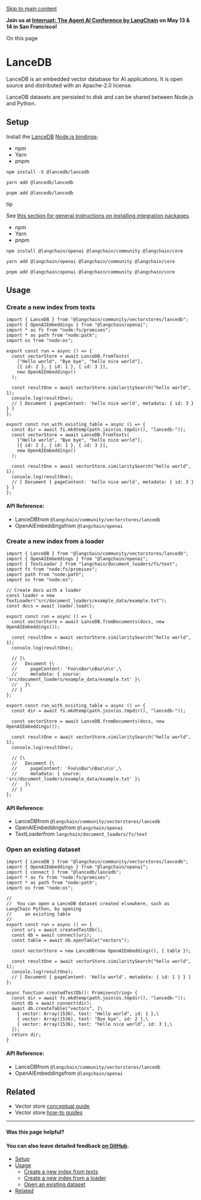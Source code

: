 [Skip to main content](https://js.langchain.com/docs/integrations/vectorstores/lancedb/#__docusaurus_skipToContent_fallback)

**Join us at [Interrupt: The Agent AI Conference by LangChain](https://interrupt.langchain.com/) on May 13 & 14 in San Francisco!**

On this page

# LanceDB

LanceDB is an embedded vector database for AI applications. It is open source and distributed with an Apache-2.0 license.

LanceDB datasets are persisted to disk and can be shared between Node.js and Python.

## Setup [​](https://js.langchain.com/docs/integrations/vectorstores/lancedb/\#setup "Direct link to Setup")

Install the [LanceDB](https://github.com/lancedb/lancedb) [Node.js bindings](https://www.npmjs.com/package/@lancedb/lancedb):

- npm
- Yarn
- pnpm

```codeBlockLines_AdAo
npm install -S @lancedb/lancedb

```

```codeBlockLines_AdAo
yarn add @lancedb/lancedb

```

```codeBlockLines_AdAo
pnpm add @lancedb/lancedb

```

tip

See [this section for general instructions on installing integration packages](https://js.langchain.com/docs/how_to/installation#installing-integration-packages).

- npm
- Yarn
- pnpm

```codeBlockLines_AdAo
npm install @langchain/openai @langchain/community @langchain/core

```

```codeBlockLines_AdAo
yarn add @langchain/openai @langchain/community @langchain/core

```

```codeBlockLines_AdAo
pnpm add @langchain/openai @langchain/community @langchain/core

```

## Usage [​](https://js.langchain.com/docs/integrations/vectorstores/lancedb/\#usage "Direct link to Usage")

### Create a new index from texts [​](https://js.langchain.com/docs/integrations/vectorstores/lancedb/\#create-a-new-index-from-texts "Direct link to Create a new index from texts")

```codeBlockLines_AdAo
import { LanceDB } from "@langchain/community/vectorstores/lancedb";
import { OpenAIEmbeddings } from "@langchain/openai";
import * as fs from "node:fs/promises";
import * as path from "node:path";
import os from "node:os";

export const run = async () => {
  const vectorStore = await LanceDB.fromTexts(
    ["Hello world", "Bye bye", "hello nice world"],
    [{ id: 2 }, { id: 1 }, { id: 3 }],
    new OpenAIEmbeddings()
  );

  const resultOne = await vectorStore.similaritySearch("hello world", 1);
  console.log(resultOne);
  // [ Document { pageContent: 'hello nice world', metadata: { id: 3 } } ]
};

export const run_with_existing_table = async () => {
  const dir = await fs.mkdtemp(path.join(os.tmpdir(), "lancedb-"));
  const vectorStore = await LanceDB.fromTexts(
    ["Hello world", "Bye bye", "hello nice world"],
    [{ id: 2 }, { id: 1 }, { id: 3 }],
    new OpenAIEmbeddings()
  );

  const resultOne = await vectorStore.similaritySearch("hello world", 1);
  console.log(resultOne);
  // [ Document { pageContent: 'hello nice world', metadata: { id: 3 } } ]
};

```

#### API Reference:

- LanceDBfrom `@langchain/community/vectorstores/lancedb`
- OpenAIEmbeddingsfrom `@langchain/openai`

### Create a new index from a loader [​](https://js.langchain.com/docs/integrations/vectorstores/lancedb/\#create-a-new-index-from-a-loader "Direct link to Create a new index from a loader")

```codeBlockLines_AdAo
import { LanceDB } from "@langchain/community/vectorstores/lancedb";
import { OpenAIEmbeddings } from "@langchain/openai";
import { TextLoader } from "langchain/document_loaders/fs/text";
import fs from "node:fs/promises";
import path from "node:path";
import os from "node:os";

// Create docs with a loader
const loader = new TextLoader("src/document_loaders/example_data/example.txt");
const docs = await loader.load();

export const run = async () => {
  const vectorStore = await LanceDB.fromDocuments(docs, new OpenAIEmbeddings());

  const resultOne = await vectorStore.similaritySearch("hello world", 1);
  console.log(resultOne);

  // [\
  //   Document {\
  //     pageContent: 'Foo\nBar\nBaz\n\n',\
  //     metadata: { source: 'src/document_loaders/example_data/example.txt' }\
  //   }\
  // ]
};

export const run_with_existing_table = async () => {
  const dir = await fs.mkdtemp(path.join(os.tmpdir(), "lancedb-"));

  const vectorStore = await LanceDB.fromDocuments(docs, new OpenAIEmbeddings());

  const resultOne = await vectorStore.similaritySearch("hello world", 1);
  console.log(resultOne);

  // [\
  //   Document {\
  //     pageContent: 'Foo\nBar\nBaz\n\n',\
  //     metadata: { source: 'src/document_loaders/example_data/example.txt' }\
  //   }\
  // ]
};

```

#### API Reference:

- LanceDBfrom `@langchain/community/vectorstores/lancedb`
- OpenAIEmbeddingsfrom `@langchain/openai`
- TextLoaderfrom `langchain/document_loaders/fs/text`

### Open an existing dataset [​](https://js.langchain.com/docs/integrations/vectorstores/lancedb/\#open-an-existing-dataset "Direct link to Open an existing dataset")

```codeBlockLines_AdAo
import { LanceDB } from "@langchain/community/vectorstores/lancedb";
import { OpenAIEmbeddings } from "@langchain/openai";
import { connect } from "@lancedb/lancedb";
import * as fs from "node:fs/promises";
import * as path from "node:path";
import os from "node:os";

//
//  You can open a LanceDB dataset created elsewhere, such as LangChain Python, by opening
//     an existing table
//
export const run = async () => {
  const uri = await createdTestDb();
  const db = await connect(uri);
  const table = await db.openTable("vectors");

  const vectorStore = new LanceDB(new OpenAIEmbeddings(), { table });

  const resultOne = await vectorStore.similaritySearch("hello world", 1);
  console.log(resultOne);
  // [ Document { pageContent: 'Hello world', metadata: { id: 1 } } ]
};

async function createdTestDb(): Promise<string> {
  const dir = await fs.mkdtemp(path.join(os.tmpdir(), "lancedb-"));
  const db = await connect(dir);
  await db.createTable("vectors", [\
    { vector: Array(1536), text: "Hello world", id: 1 },\
    { vector: Array(1536), text: "Bye bye", id: 2 },\
    { vector: Array(1536), text: "hello nice world", id: 3 },\
  ]);
  return dir;
}

```

#### API Reference:

- LanceDBfrom `@langchain/community/vectorstores/lancedb`
- OpenAIEmbeddingsfrom `@langchain/openai`

## Related [​](https://js.langchain.com/docs/integrations/vectorstores/lancedb/\#related "Direct link to Related")

- Vector store [conceptual guide](https://js.langchain.com/docs/concepts/#vectorstores)
- Vector store [how-to guides](https://js.langchain.com/docs/how_to/#vectorstores)

* * *

#### Was this page helpful?

#### You can also leave detailed feedback [on GitHub](https://github.com/langchain-ai/langchainjs/issues/new?assignees=&labels=03+-+Documentation&projects=&template=documentation.yml&title=DOC%3A+%3CIssue+related+to+/docs/integrations/vectorstores/lancedb/%3E).

- [Setup](https://js.langchain.com/docs/integrations/vectorstores/lancedb/#setup)
- [Usage](https://js.langchain.com/docs/integrations/vectorstores/lancedb/#usage)
  - [Create a new index from texts](https://js.langchain.com/docs/integrations/vectorstores/lancedb/#create-a-new-index-from-texts)
  - [Create a new index from a loader](https://js.langchain.com/docs/integrations/vectorstores/lancedb/#create-a-new-index-from-a-loader)
  - [Open an existing dataset](https://js.langchain.com/docs/integrations/vectorstores/lancedb/#open-an-existing-dataset)
- [Related](https://js.langchain.com/docs/integrations/vectorstores/lancedb/#related)